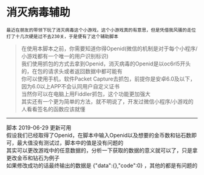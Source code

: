 # 消灭病毒辅助

```
最近在朋友的带领下玩了消灭病毒这个小游戏，这个小游戏真的有意思，但是凭借我风骚的走位打了十几次硬是过不去230关，于是便有了这个辅助脚本
```
> 在使用本脚本之前，你需要知道你得Openid(微信的机制是对于每个小程序/小游戏都有一个唯一的用户识别标识)  
> 我们使用抓包的方式去拿到Openid，消灭病毒的Openid是以oc6rl5开头的，在包的请求头或者返回数据中都可能有  
> 你可以使用手机，软件Packet Capture去抓包，前提你是安卓6.0及以下，因为6.0以上APP不会认同用户自定义证书  
> 当然你可以在电脑上用Fiddler抓包，这个功能更加强大  
> 其实还有一个更为简单的方法，就不明说了，开发过微信小程序/小游戏的人看看签名的函数应该就懂  
----  
脚本 2019-06-29 更新可用    
假设我们已经取得了Openid，在脚本中输入Openid以及想要的金币数和钻石数即可，最大值没有测试过，脚本中的值是没有问题的  
其实可以更改游戏中的任意数据的，分析一下获取的数据的意义就可以了，只是拿更改金币和钻石为例子  
如果修改成功的话最终输出的数据是 {"data":{},"code":0} ，其他的都是有问题的  
